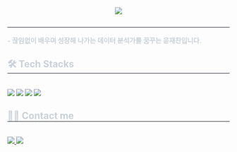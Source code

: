 
<div align= "center">
    <img src="https://capsule-render.vercel.app/api?type=wave&color=82c2f3&height=180&text=JAE%20CHAN%20YOON&animation=&fontColor=ffffff&fontSize=70" />
    </div>
    <div style="text-align: left;"> 
    <h2 style="border-bottom: 1px solid #21262d; color: #c9d1d9;">  </h2>  
    <div style="font-weight: 700; font-size: 15px; text-align: left; color: #c9d1d9;"> - 끊임없이 배우며 성장해 나가는 데이터 분석가를 꿈꾸는 윤재찬입니다. </div> 
    </div>
    <div style="text-align: left;">
    <h2 style="border-bottom: 1px solid #21262d; color: #c9d1d9;"> 🛠️ Tech Stacks </h2> <br> 
    <div style="margin: ; text-align: left;" "text-align: left;"> <img src="https://img.shields.io/badge/Docker-2496ED?style=flat&logo=Docker&logoColor=white">
          <img src="https://img.shields.io/badge/Flask-000000?style=flat&logo=Flask&logoColor=white">
          <img src="https://img.shields.io/badge/Python-3776AB?style=flat&logo=Python&logoColor=white">
          <img src="https://img.shields.io/badge/MySQL-4479A1?style=flat&logo=MySQL&logoColor=white">
          </div>
    </div>
    <div style="text-align: left;">
    <h2 style="border-bottom: 1px solid #21262d; color: #c9d1d9;"> 🧑‍💻 Contact me </h2> <br> 
    <div style="text-align: left;"> <a href=https://velog.io/@laiepang> <img src="https://img.shields.io/badge/Velog-20C997?style=flat&logo=Velog&logoColor=white&link=https://velog.io/@laiepang"> </a>
         <a href=mailto:laiepang@gmail.com> <img src="https://img.shields.io/badge/Gmail-EA4335?style=flat&logo=Gmail&logoColor=white&link=mailto:laiepang@gmail.com"> </a>
          </div>  <br> 
    <div style="text-align: left;">  </div> 
    </div>
    


